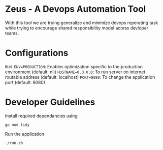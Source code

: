 # Zeus - A Devops Automation Tool
With this tool we are trying generalize and minimize devops reperating task while trying to encourage shared responsibility model acorss devloper teams.

# Configurations
`RUN_ENV=PRODUCTION`: Enables optimization specific to the production environment (default: nil)
`HOSTNAME=0.0.0.0`: To run server on internet routable address (default: localhost)
`PORT=8080`: To change the application port (default: 8080)

# Developer Guidelines
Install required dependancies using
```
go mod tidy
```

Run the application
```
./run.sh
```